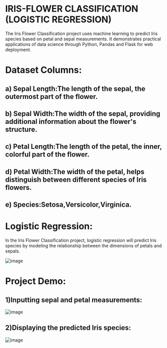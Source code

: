 # IRIS-FLOWER CLASSIFICATION (LOGISTIC REGRESSION)
The Iris Flower Classification project uses machine learning to predict Iris species based on petal and sepal measurements. It demonstrates practical applications of data science through Python, Pandas and Flask for web deployment.

# Dataset Columns:
## a) Sepal Length:The length of the sepal, the outermost part of the flower.
## b) Sepal Width:The width of the sepal, providing additional information about the flower's structure.
## c) Petal Length:The length of the petal, the inner, colorful part of the flower.
## d) Petal Width:The width of the petal, helps distinguish between different species of Iris flowers.
## e) Species:Setosa,Versicolor,Virginica.

# Logistic Regression:
In the Iris Flower Classification project, logistic regression will predict Iris species by modeling the relationship between the dimensions of petals and sepals.

![image](https://github.com/user-attachments/assets/8f06e317-abc4-42f7-9059-ee0e45eebafe)

# Project Demo:

## 1)Inputting sepal and petal measurements:

![image](https://github.com/user-attachments/assets/53173385-52bf-4871-b8a4-abbc14d11937)

## 2)Displaying the predicted Iris species:

![image](https://github.com/user-attachments/assets/e907102a-b61e-488f-bd03-1ca183db9ae3)


